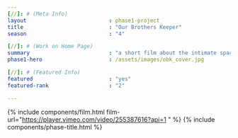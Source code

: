 ```yaml
---
[//]: # (Meta Info)
layout                          : phase1-project
title 					        : "Our Brothers Keeper"
season				            : "4"

[//]: # (Work on Home Page)
summary                         : "a short film about the intimate space of barbershops told through the lens of women"
phase1-hero                     : /assets/images/obk_cover.jpg

[//]: # (Featured Info)
featured 						: "yes"
featured-rank 					: "2"

---
```

{% include components/film.html film-url="https://player.vimeo.com/video/255387616?api=1 " %}
{% include components/phase-title.html %}
